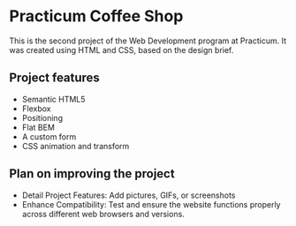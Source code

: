 # Practicum Coffee Shop

This is the second project of the Web Development program at Practicum. It was created using HTML and CSS, based on the design brief.

## Project features

- Semantic HTML5
- Flexbox
- Positioning
- Flat BEM
- A custom form
- CSS animation and transform

## Plan on improving the project

- Detail Project Features: Add pictures, GIFs, or screenshots
- Enhance Compatibility: Test and ensure the website functions properly across different web browsers and versions.
